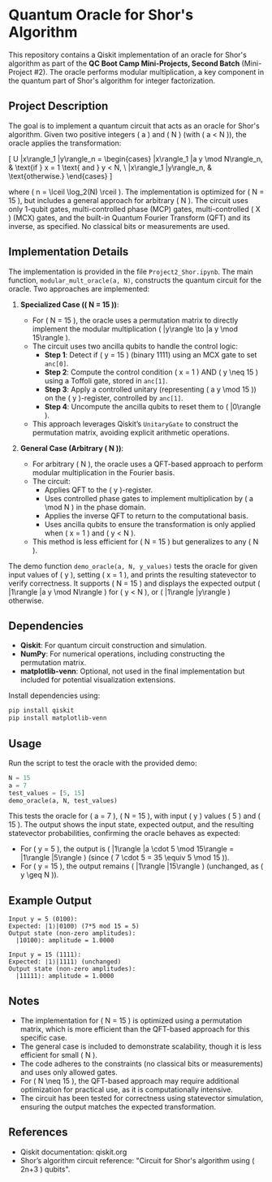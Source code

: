 # Quantum Oracle for Shor's Algorithm

This repository contains a Qiskit implementation of an oracle for Shor's algorithm as part of the **QC Boot Camp Mini-Projects, Second Batch** (Mini-Project #2). The oracle performs modular multiplication, a key component in the quantum part of Shor's algorithm for integer factorization.

## Project Description

The goal is to implement a quantum circuit that acts as an oracle for Shor's algorithm. Given two positive integers ( a ) and ( N ) (with ( a &lt; N )), the oracle applies the transformation:

\[ U |x\\rangle_1 |y\\rangle_n = \\begin{cases} |x\\rangle_1 |a y \\mod N\\rangle_n, & \\text{if } x = 1 \\text{ and } y &lt; N, \\ |x\\rangle_1 |y\\rangle_n, & \\text{otherwise.} \\end{cases} \]

where ( n = \\lceil \\log_2(N) \\rceil ). The implementation is optimized for ( N = 15 ), but includes a general approach for arbitrary ( N ). The circuit uses only 1-qubit gates, multi-controlled phase (MCP) gates, multi-controlled ( X ) (MCX) gates, and the built-in Quantum Fourier Transform (QFT) and its inverse, as specified. No classical bits or measurements are used.

## Implementation Details

The implementation is provided in the file `Project2_Shor.ipynb`. The main function, `modular_mult_oracle(a, N)`, constructs the quantum circuit for the oracle. Two approaches are implemented:

1. **Specialized Case (( N = 15 ))**:

   - For ( N = 15 ), the oracle uses a permutation matrix to directly implement the modular multiplication ( |y\\rangle \\to |a y \\mod 15\\rangle ).
   - The circuit uses two ancilla qubits to handle the control logic:
     - **Step 1**: Detect if ( y = 15 ) (binary 1111) using an MCX gate to set `anc[0]`.
     - **Step 2**: Compute the control condition ( x = 1 ) AND ( y \\neq 15 ) using a Toffoli gate, stored in `anc[1]`.
     - **Step 3**: Apply a controlled unitary (representing ( a y \\mod 15 )) on the ( y )-register, controlled by `anc[1]`.
     - **Step 4**: Uncompute the ancilla qubits to reset them to ( |0\\rangle ).
   - This approach leverages Qiskit’s `UnitaryGate` to construct the permutation matrix, avoiding explicit arithmetic operations.

2. **General Case (Arbitrary ( N ))**:

   - For arbitrary ( N ), the oracle uses a QFT-based approach to perform modular multiplication in the Fourier basis.
   - The circuit:
     - Applies QFT to the ( y )-register.
     - Uses controlled phase gates to implement multiplication by ( a \\mod N ) in the phase domain.
     - Applies the inverse QFT to return to the computational basis.
     - Uses ancilla qubits to ensure the transformation is only applied when ( x = 1 ) and ( y &lt; N ).
   - This method is less efficient for ( N = 15 ) but generalizes to any ( N ).

The demo function `demo_oracle(a, N, y_values)` tests the oracle for given input values of ( y ), setting ( x = 1 ), and prints the resulting statevector to verify correctness. It supports ( N = 15 ) and displays the expected output ( |1\\rangle |a y \\mod N\\rangle ) for ( y &lt; N ), or ( |1\\rangle |y\\rangle ) otherwise.

## Dependencies

- **Qiskit**: For quantum circuit construction and simulation.
- **NumPy**: For numerical operations, including constructing the permutation matrix.
- **matplotlib-venn**: Optional, not used in the final implementation but included for potential visualization extensions.

Install dependencies using:

```bash
pip install qiskit
pip install matplotlib-venn
```

## Usage

Run the script to test the oracle with the provided demo:

```python
N = 15
a = 7
test_values = [5, 15]
demo_oracle(a, N, test_values)
```

This tests the oracle for ( a = 7 ), ( N = 15 ), with input ( y ) values ( 5 ) and ( 15 ). The output shows the input state, expected output, and the resulting statevector probabilities, confirming the oracle behaves as expected:

- For ( y = 5 ), the output is ( |1\\rangle |a \\cdot 5 \\mod 15\\rangle = |1\\rangle |5\\rangle ) (since ( 7 \\cdot 5 = 35 \\equiv 5 \\mod 15 )).
- For ( y = 15 ), the output remains ( |1\\rangle |15\\rangle ) (unchanged, as ( y \\geq N )).

## Example Output

```
Input y = 5 (0100):
Expected: |1⟩|0100⟩ (7*5 mod 15 = 5)
Output state (non-zero amplitudes):
  |10100⟩: amplitude = 1.0000

Input y = 15 (1111):
Expected: |1⟩|1111⟩ (unchanged)
Output state (non-zero amplitudes):
  |11111⟩: amplitude = 1.0000
```

## Notes

- The implementation for ( N = 15 ) is optimized using a permutation matrix, which is more efficient than the QFT-based approach for this specific case.
- The general case is included to demonstrate scalability, though it is less efficient for small ( N ).
- The code adheres to the constraints (no classical bits or measurements) and uses only allowed gates.
- For ( N \\neq 15 ), the QFT-based approach may require additional optimization for practical use, as it is computationally intensive.
- The circuit has been tested for correctness using statevector simulation, ensuring the output matches the expected transformation.

## References

- Qiskit documentation: qiskit.org
- Shor’s algorithm circuit reference: "Circuit for Shor's algorithm using ( 2n+3 ) qubits".
